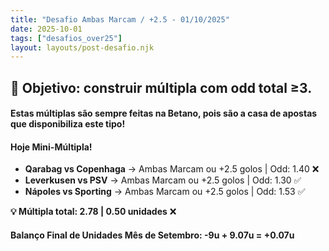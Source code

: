 ```yaml
---
title: "Desafio Ambas Marcam / +2.5 - 01/10/2025"
date: 2025-10-01
tags: ["desafios_over25"]
layout: layouts/post-desafio.njk
---
```


## 🎯 Objetivo: construir múltipla com odd total ≥3. 

#### Estas múltiplas são sempre feitas na Betano, pois são a casa de apostas que disponibiliza este tipo!

#### Hoje Mini-Múltipla!

- **Qarabag vs Copenhaga** → Ambas Marcam ou +2.5 golos | Odd: 1.40 ❌
- **Leverkusen vs PSV** → Ambas Marcam ou +2.5 golos | Odd: 1.30 ✅
- **Nápoles vs Sporting** → Ambas Marcam ou +2.5 golos | Odd: 1.53 ✅

**💡 Múltipla total: 2.78 | 0.50 unidades** ❌

#### Balanço Final de Unidades Mês de Setembro: -9u + 9.07u = +0.07u